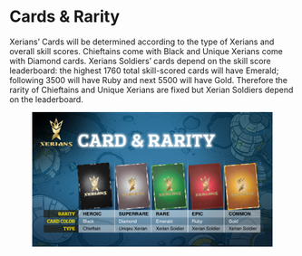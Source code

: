 # Cards & Rarity

Xerians’ Cards will be determined according to the type of Xerians and overall skill scores. Chieftains come with Black and Unique Xerians come with Diamond cards. Xerians Soldiers’ cards depend on the skill score leaderboard: the highest 1760 total skill-scored cards will have Emerald; following 3500 will have Ruby and next 5500 will have Gold. Therefore the rarity of Chieftains and Unique Xerians are fixed but Xerian Soldiers depend on the leaderboard.

<figure><img src="../.gitbook/assets/cards rarity2.png" alt=""><figcaption></figcaption></figure>

